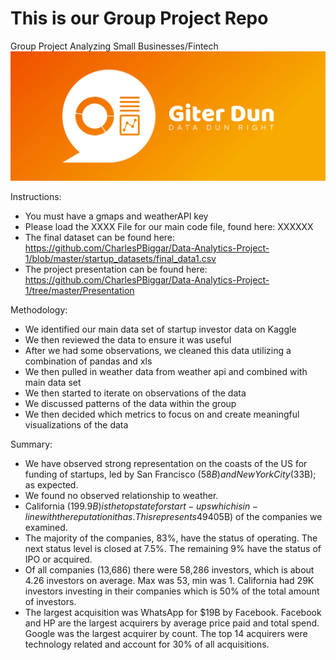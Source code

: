 # This is our Group Project Repo
Group Project Analyzing Small Businesses/Fintech
![Group Image](https://github.com/CharlesPBiggar/Data-Analytics-Project-1/blob/master/giter_dun_logo/cover.png)

Instructions:
- You must have a gmaps and weatherAPI key
- Please load the XXXX File for our main code file, found here: XXXXXX
- The final dataset can be found here: https://github.com/CharlesPBiggar/Data-Analytics-Project-1/blob/master/startup_datasets/final_data1.csv
- The project presentation can be found here: https://github.com/CharlesPBiggar/Data-Analytics-Project-1/tree/master/Presentation

Methodology:
- We identified our main data set of startup investor data on Kaggle
- We then reviewed the data to ensure it was useful
- After we had some observations, we cleaned this data utilizing a combination of pandas and xls
- We then pulled in weather data from weather api and combined with main data set
- We then started to iterate on observations of the data
- We discussed patterns of the data within the group
- We then decided which metrics to focus on and create meaningful visualizations of the data


Summary:
- We have observed strong representation on the coasts of the US for funding of startups, led by San Francisco ($58B) and New York City ($33B); as expected.
- We found no observed relationship to weather.
- California ($199.9B) is the top state for start-ups which is in-line with the reputation it has. This represents 49% of all funding ($405B) of the companies we examined.
- The majority of the companies, 83%, have the status of operating. The next status level is closed at 7.5%. The remaining 9% have the status of IPO or acquired.
- Of all companies (13,686) there were 58,286 investors, which is about 4.26 investors on average. Max was 53, min was 1. California had 29K investors investing in their companies which is 50% of the total amount of investors.
- The largest acquisition was WhatsApp for $19B by Facebook. Facebook and HP are the largest acquirers by average price paid and total spend. Google was the largest acquirer by count. The top 14 acquirers were technology related and account for 30% of all acquisitions. 
